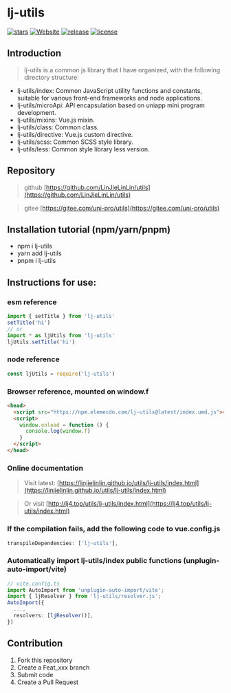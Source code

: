 # lj-utils

<!-- [![forks](https://img.shields.io/github/forks/LinJieLinLin/utils?style=flat-square&logo=GitHub)](https://github.com/LinJieLinLin/utils) -->
<!-- [![issues](https://img.shields.io/github/issues/LinJieLinLin/utils?style=flat-square&logo=GitHub)](https://github.com/LinJieLinLin/utils/issues) -->

[![stars](https://img.shields.io/github/stars/LinJieLinLin/utils?style=flat-square&logo=GitHub)](https://github.com/LinJieLinLin/utils)
[![Website](https://img.shields.io/badge/ljUtils-up-blue?style=flat-square)](https://linjielinlin.github.io/utils/lj-utils/index.html)
[![release](https://img.shields.io/github/v/release/LinJieLinLin/utils?style=flat-square)](https://github.com/LinJieLinLin/utils/releases)
[![license](https://img.shields.io/github/license/LinJieLinLin/utils?style=flat-square)](https://en.wikipedia.org/wiki/MIT_License)

## Introduction

> lj-utils is a common js library that I have organized, with the following directory structure:

- lj-utils/index: Common JavaScript utility functions and constants, suitable for various front-end frameworks and node applications.
- lj-utils/microApi: API encapsulation based on uniapp mini program development.
- lj-utils/mixins: Vue.js mixin.
- lj-utils/class: Common class.
- lj-utils/directive: Vue.js custom directive.
- lj-utils/scss: Common SCSS style library.
- lj-utils/less: Common style library less version.

## Repository

> github [https://github.com/LinJieLinLin/utils](https://github.com/LinJieLinLin/utils)

> gitee [https://gitee.com/uni-pro/utils](https://gitee.com/uni-pro/utils)

## Installation tutorial (npm/yarn/pnpm)

- npm i lj-utils
- yarn add lj-utils
- pnpm i lj-utils

## Instructions for use:

### esm reference

```js
import { setTitle } from 'lj-utils'
setTitle('hi')
// or
import * as ljUtils from 'lj-utils'
ljUtils.setTitle('hi')
```

### node reference

```js
const ljUtils = require('lj-utils')
```

### Browser reference, mounted on window.f

```html
<head>
  <script src="https://npm.elemecdn.com/lj-utils@latest/index.umd.js"></script>
  <script>
    window.onload = function () {
      console.log(window.f)
    }
  </script>
</head>
```

### Online documentation

> Visit latest: [https://linjielinlin.github.io/utils/lj-utils/index.html](https://linjielinlin.github.io/utils/lj-utils/index.html)

> Or visit [http://lj4.top/utils/lj-utils/index.html](https://lj4.top/utils/lj-utils/index.html)

### If the compilation fails, add the following code to vue.config.js

```js
transpileDependencies: ['lj-utils'],
```

### Automatically import lj-utils/index public functions (unplugin-auto-import/vite)

```ts
// vite.config.ts
import AutoImport from 'unplugin-auto-import/vite';
import { ljResolver } from 'lj-utils/resolver.js';
AutoImport({
  ...,
  resolvers: [ljResolver()],
})
```

## Contribution

1. Fork this repository
2. Create a Feat_xxx branch
3. Submit code
4. Create a Pull Request

